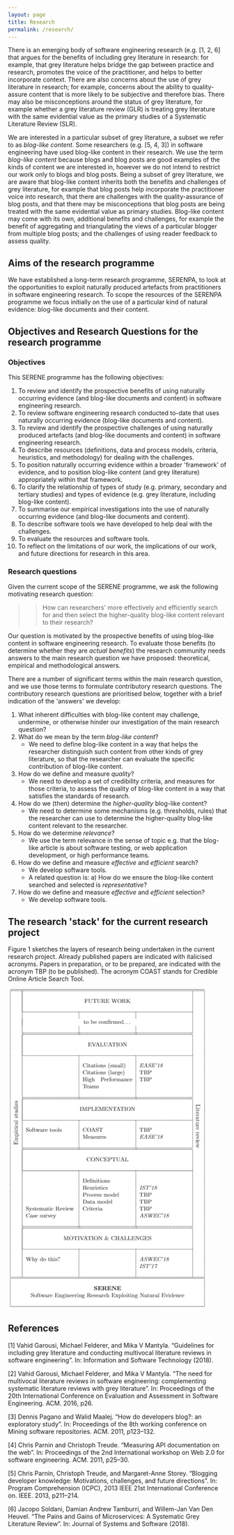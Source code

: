 ```yaml
---
layout: page
title: Research
permalink: /research/
---
```


There is an emerging body of software engineering research (e.g. [1, 2, 6] that argues for the benefits of including grey literature in research: for example, that grey literature helps bridge the gap between practice and research, promotes the voice of the practitioner, and helps to better incorporate context. There are also concerns about the use of grey literature in research; for example, concerns about the ability to quality-assure content that is more likely to be subjective and therefore bias. There may also be misconceptions around the status of grey literature, for example whether a grey literature review (GLR) is treating grey literature with the same evidential value as the primary studies of a Systematic Literature Review (SLR).

We are interested in a particular subset of grey literature, a subset we refer to as *blog-like content*. Some researchers (e.g. [5, 4, 3]) in software engineering have used blog-like content in their research. We use the term *blog-like content* because blogs and blog posts are good examples of the kinds of content we are interested in, however we do not intend to restrict our work only to blogs and blog posts. Being a subset of grey literature, we are aware that blog-like content inherits both the benefits and challenges of grey literature, for example that blog posts help incorporate the practitioner voice into research, that there are challenges with the quality-assurance of blog posts, and that there may be misconceptions that blog posts are being treated with the same evidential value as primary studies. Blog-like content may come with its own, additional benefits and challenges, for example the benefit of aggregating and triangulating the views of a particular blogger from multiple blog posts; and the challenges of using reader feedback to assess quality.

## Aims of the research programme
We have established a long-term research programme, SERENPA, to look at the opportunities to exploit naturally produced artefacts from practitioners in software engineering research. To scope the resources of the SERENPA programme we focus initially on the use of a particular kind of natural evidence: blog-like documents and their content.

## Objectives and Research Questions for the research programme

### Objectives
This SERENE programme has the following objectives:
1. To review and identify the prospective benefits of using naturally occurring evidence  (and blog-like documents and content) in software engineering research.
2. To review software engineering research conducted to-date that uses naturally occurring evidence (blog-like documents and content).
3. To review and identify the prospective challenges of using naturally produced artefacts (and blog-like documents and content) in software engineering research.
4. To describe resources (definitions, data and process models, criteria, heuristics, and methodology) for dealing with the challenges.
5. To position naturally occurring evidence within a broader 'framework' of evidence, and to position blog-like content (and grey literature) appropriately within that framework.
6. To clarify the relationship of types of study (e.g. primary, secondary and tertiary studies) and types of evidence (e.g. grey literature, including blog-like content).
7. To summarise our empirical investigations into the use of naturally occurring evidence (and blog-like documents and content).
8. To describe software tools we have developed to help deal with the challenges.
9. To evaluate the resources and software tools.
10. To reflect on the limitations of our work, the implications of our work, and future directions for research in this area.

### Research questions
Given the current scope of the SERENE programme, we ask the following motivating research question:

>> How can researchers' more effectively and efficiently search for and then select the higher-quality blog-like content relevant to their research?

Our question is motivated by the prospective benefits of using blog-like content in software engineering research. To evaluate those benefits (to determine whether they are *actual benefits*) the research community needs answers to the main research question we have proposed: theoretical, empirical and methodological answers.

There are a number of significant terms within the main research question, and we use those terms to formulate contributory research questions. The contributory research questions are prioritised below, together with a brief indication of the 'answers' we develop:

1. What inherent difficulties with blog-like content may challenge, undermine, or otherwise hinder our investigation of the main research question?
2. What do we mean by the term *blog-like content*?
    * We need to define blog-like content in a way that helps the researcher  distinguish such content from other kinds of grey literature, so that the researcher can evaluate the specific contribution of blog-like content.
3. How do we define and measure *quality*?
    * We need to develop a set of credibility criteria, and measures for those criteria, to assess the quality of blog-like content in a way that satisfies the standards of research.
4. How do we (then) determine the *higher-quality* blog-like content?
    * We need to determine some mechanisms (e.g. thresholds, rules) that the researcher can use to determine the higher-quality blog-like content relevant to the researcher.
5. How do we determine *relevance*?
    * We use the term relevance in the sense of topic e.g. that the blog-like article is about software testing, or web application development, or high performance teams.
6. How do we define and measure *effective* and *efficient* search?
    * We develop software tools.
    * A related question is:
      a) How do we ensure the blog-like content searched and selected is *representative*?
7. How do we define and measure *effective* and *efficient* selection?
    * We develop software tools.

## The research 'stack' for the current research project

Figure 1 sketches the layers of research being undertaken in the current research project. Already published papers are indicated with italicised acronyms. Papers in preparation, or to be prepared, are indicated with the acronym TBP (to be published). The acronym COAST stands for Credible Online Article Search Tool.

![The research stack (TBP - To be published)](/assets/img/fig_1.PNG)

## References
[1] Vahid Garousi, Michael Felderer, and Mika V Mantyla. “Guidelines for including grey literature and conducting multivocal literature reviews in software engineering”. In: Information and Software Technology (2018).

[2] Vahid Garousi, Michael Felderer, and Mika V Mantyla. “The need for multivocal literature reviews in software engineering: complementing systematic literature reviews with grey literature”. In: Proceedings of the 20th International Conference on Evaluation and Assessment in Software Engineering. ACM. 2016, p26.

[3] Dennis Pagano and Walid Maalej. “How do developers blog?: an exploratory study”. In: Proceedings of the 8th working conference on Mining software repositories. ACM. 2011, p123–132.

[4] Chris Parnin and Christoph Treude. “Measuring API documentation on the web”. In: Proceedings of the 2nd International workshop on Web 2.0 for software engineering. ACM. 2011, p25–30.

[5] Chris Parnin, Christoph Treude, and Margaret-Anne Storey. “Blogging developer knowledge: Motivations, challenges, and future directions”. In: Program Comprehension (ICPC), 2013 IEEE 21st International Conference on. IEEE. 2013, p211–214.

[6] Jacopo Soldani, Damian Andrew Tamburri, and Willem-Jan Van Den Heuvel. “The Pains and Gains of Microservices: A Systematic Grey Literature Review”. In: Journal of Systems and Software (2018).


<!-- \section{

\begin{figure}[!ht]
\small
\caption{The research stack (TBD = To be published)}
\label{figure:research-stack}
\small
\centering
\begin{tabular}{| p{0.3cm}| p{3cm} | p{3cm} | p{3cm} | p{0.3cm} |}
\hline
\hline
\multirow{38}{0.3cm}{\begin{turn}{90}Empirical studies\end{turn}}
& \multicolumn{3}{| c | }{} &  \multirow{38}{0.3cm}{\begin{turn}{270}Literature review\end{turn}}\\
& \multicolumn{3}{| c | }{FUTURE WORK} & \\
& \multicolumn{3}{| c | }{} &\\
%\cline{2-4}
%& \multicolumn{3}{| c | }{FUTURE WORK}\\
\cline{2-4}
& & & &\\
& \multicolumn{3}{| c | }{to be confirmed\dots} & \\
& & & &\\
\hhline{|~===~|}
& \multicolumn{3}{| c | }{} &\\
& \multicolumn{3}{| c | }{EVALUATION} &\\
& \multicolumn{3}{| c | }{} &\\
\cline{2-4}
& & & &\\
& & Citations (small) & \textit{EASE'18} &\\
& & Citations (large) & TBP &\\
& & High Performance Teams & TBP &\\
& & & & \\
\hhline{|~===~|}
& \multicolumn{3}{| c | }{} & \\
& \multicolumn{3}{| c | }{IMPLEMENTATION} &\\
& \multicolumn{3}{| c | }{} &\\
\cline{2-4}
& & & &\\
& Software tools & COAST & TBP &\\
& & Measures & \textit{EASE'18} &\\
& & & &\\
\hhline{|~===~|}
& \multicolumn{3}{| c | }{} &\\
& \multicolumn{3}{| c | }{CONCEPTUAL} &\\
& \multicolumn{3}{| c | }{} &\\
\cline{2-4}
& & & &\\
& & Definitions & &\\
& & Heuristics & \textit{IST'18} &\\
& & Process model & TBP &\\
& & Data model & TBP &\\
& Systematic Review & Criteria & TBP &\\
& Case survey & & \textit{ASWEC'18} &\\
& & & &\\
\hhline{|~===~|}
& \multicolumn{3}{| c | }{} &\\
&\multicolumn{3}{| c | }{MOTIVATION \& CHALLENGES} &\\
& \multicolumn{3}{| c | }{} &\\
\cline{2-4}
& & & &\\
& Why do this? &  & \textit{ASWEC'18} &\\
& & & \textit{IST'17} &\\
& & & &\\
\hline
\hline
\multicolumn{5}{| c | }{}\\
\multicolumn{5}{| c | }{\textbf{SERENE}}\\
\multicolumn{5}{| c | }{Software Engineering Research Exploiting Natural Evidence}\\
\multicolumn{5}{| c | }{}\\
\hline
\end{tabular}
\end{figure}


\section{Anticipated contributions of the research programme}
Given the current scope of the SERENE programme, the main contributions of the SERENCE research programme are anticipated to be (in the nearer--term):
\begin{enumerate}
    \item The development of various conceptual resources, such as definitions, data models and process models;
    \item The review and summary of challenges to the use of blog--like in research.
    \item The development and evaluation of a set of credibility criteria to be used to assess the quality of blog--like content;
    \item The development and evaluation of a set of heuristics for search and selection;
    \item The development and evaluation of software tools to assist with search and selection;
    \item The development and evaluation of a guidelines and methodology for using blog--like content in research, such as the case--survey methodology for blog--like content \cite{rainerASWEC2018}, and the Arguments, eXplanations and Evidence (AXE) methodology \cite{rainer2017using};
\end{enumerate}
 -->




<!-- This is the base Jekyll theme. You can find out more info about customizing your Jekyll theme, as well as basic Jekyll usage documentation at [jekyllrb.com](https://jekyllrb.com/)

You can find the source code for Minima at GitHub:
[jekyll][jekyll-organization] /
[minima](https://github.com/jekyll/minima)

You can find the source code for Jekyll at GitHub:
[jekyll][jekyll-organization] /
[jekyll](https://github.com/jekyll/jekyll)


[jekyll-organization]: https://github.com/jekyll -->
